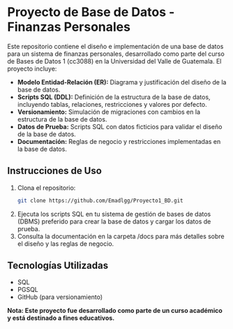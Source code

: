 # Proyecto de Base de Datos - Finanzas Personales

Este repositorio contiene el diseño e implementación de una base de datos para un sistema de finanzas personales, desarrollado como parte del curso de Bases de Datos 1 (cc3088) en la Universidad del Valle de Guatemala. El proyecto incluye:

- **Modelo Entidad-Relación (ER):** Diagrama y justificación del diseño de la base de datos.
- **Scripts SQL (DDL):** Definición de la estructura de la base de datos, incluyendo tablas, relaciones, restricciones y valores por defecto.
- **Versionamiento:** Simulación de migraciones con cambios en la estructura de la base de datos.
- **Datos de Prueba:** Scripts SQL con datos ficticios para validar el diseño de la base de datos.
- **Documentación:** Reglas de negocio y restricciones implementadas en la base de datos.

## Instrucciones de Uso

1. Clona el repositorio:
   ```bash
   git clone https://github.com/Emadlgg/Proyecto1_BD.git
   
2. Ejecuta los scripts SQL en tu sistema de gestión de bases de datos (DBMS) preferido para crear la base de datos y cargar los datos de prueba.
3. Consulta la documentación en la carpeta /docs para más detalles sobre el diseño y las reglas de negocio.

## Tecnologías Utilizadas
- SQL
- PGSQL
- GitHub (para versionamiento)

**Nota: Este proyecto fue desarrollado como parte de un curso académico y está destinado a fines educativos.**
